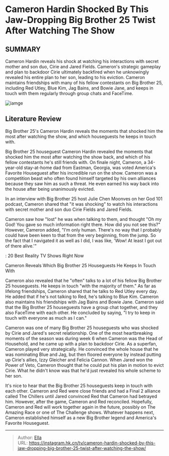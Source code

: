 # Cameron Hardin Shocked By This Jaw-Dropping Big Brother 25 Twist After Watching The Show


## SUMMARY 



  Cameron Hardin reveals his shock at watching his interactions with secret mother and son duo, Cirie and Jared Fields.   Cameron&#39;s strategic gameplay and plan to backdoor Cirie ultimately backfired when he unknowingly revealed his entire plan to her son, leading to his eviction.   Cameron maintains friendships with many of his fellow contestants on Big Brother 25, including Red Utley, Blue Kim, Jag Bains, and Bowie Jane, and keeps in touch with them regularly through group chats and FaceTime.  

![iamge](https://static1.srcdn.com/wordpress/wp-content/uploads/2023/08/cameron-hardin-big-brother.jpg)

## Literature Review
Big Brother 25&#39;s Cameron Hardin reveals the moments that shocked him the most after watching the show, and which houseguests he keeps in touch with.




Big Brother 25 houseguest Cameron Hardin revealed the moments that shocked him the most after watching the show back, and which of his fellow contestants he&#39;s still friends with. On finale night, Cameron, a 34-year-old stay-at-home dad from Eastman, Georgia, was voted America&#39;s Favorite Houseguest after his incredible run on the show. Cameron was a competition beast who often found himself targeted by his own alliances because they saw him as such a threat. He even earned his way back into the house after being unanimously evicted.




In an interview with Big Brother 25 host Julie Chen Moonves on her God 101 podcast, Cameron shared that &#34;it was shocking&#34; to watch his interactions with secret mother and son duo Cirie Fields and Jared Fields.


 

Cameron saw how &#34;lost&#34; he was when talking to them, and thought &#34;Oh my God! You gave so much information right there. How did you not see this?&#34; However, Cameron added, &#34;I&#39;m only human. There&#39;s no way that I probably could have been keen to that from the very beginning, from the jump. So the fact that I navigated it as well as I did, I was like, &#39;Wow! At least I got out of there alive.&#39;&#34;

 : 20 Best Reality TV Shows Right Now


 Cameron Reveals Which Big Brother 25 Houseguests He Keeps In Touch With 
          




Cameron also revealed that he  &#34;often&#34; talks to a lot of his fellow Big Brother 25 houseguests. He keeps in touch &#34;with the majority of them.&#34; As far as lifelong friendships, Cameron shared that he talks to Red Utley every day. He added that if he&#39;s not talking to Red, he&#39;s talking to Blue Kim. Cameron also maintains his friendships with Jag Bains and Bowie Jane. Cameron said that the Big Brother 25 houseguests have a group chat together, and they also FaceTime with each other. He concluded by saying, &#34;I try to keep in touch with everyone as much as I can.&#34;

Cameron was one of many Big Brother 25 houseguests who was shocked by Cirie and Jared&#39;s secret relationship. One of the most heartbreaking moments of the season was during week 6 when Cameron was the Head of Household, and he came up with a plan to backdoor Cirie. As a superfan, Cameron played very strategically. He convinced the whole house that he was nominating Blue and Jag, but then floored everyone by instead putting up Cirie&#39;s allies, Izzy Gleicher and Felicia Cannon. When Jared won the Power of Veto, Cameron thought that he could put his plan in motion to evict Cirie. What he didn&#39;t know was that he&#39;d just revealed his whole scheme to her son.




It&#39;s nice to hear that the Big Brother 25 houseguests keep in touch with each other. Cameron and Red were close friends and had a Final 2 alliance called The Chillers until Jared convinced Red that Cameron had betrayed him. However, after the game, Cameron and Red reconciled. Hopefully, Cameron and Red will work together again in the future, possibly on The Amazing Race or one of The Challenge shows. Whatever happens next, Cameron established himself as a new Big Brother legend and America&#39;s Favorite Houseguest.



---

> Author: [Ella](https://instagram.hk.cn/)  
> URL: https://instagram.hk.cn/tv/cameron-hardin-shocked-by-this-jaw-dropping-big-brother-25-twist-after-watching-the-show/  

